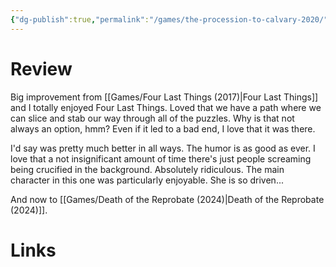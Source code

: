 ```yaml
---
{"dg-publish":true,"permalink":"/games/the-procession-to-calvary-2020/","tags":["games","streamed"],"created":"2025-06-06","updated":"2025-06-13"}
---
```



# Review

Big improvement from [[Games/Four Last Things (2017)\|Four Last Things]] and I totally enjoyed Four Last Things. Loved that we have a path where we can slice and stab our way through all of the puzzles. Why is that not always an option, hmm? Even if it led to a bad end, I love that it was there.

I'd say was pretty much better in all ways. The humor is as good as ever. I love that a not insignificant amount of time there's just people screaming being crucified in the background. Absolutely ridiculous. The main character in this one was particularly enjoyable. She is so driven...

And now to [[Games/Death of the Reprobate (2024)\|Death of the Reprobate (2024)]].

# Links
